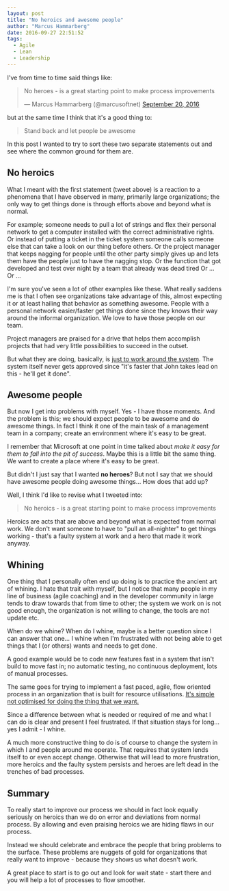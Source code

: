 ```yaml
---
layout: post
title: "No heroics and awesome people"
author: "Marcus Hammarberg"
date: 2016-09-27 22:51:52
tags:
  - Agile
  - Lean
  - Leadership
---
```


I've from time to time said things like:

<blockquote class="twitter-tweet" data-lang="en"><p lang="en" dir="ltr">No heroes - is a great starting point to make process improvements</p>— Marcus Hammarberg (@marcusoftnet) <a href="https://twitter.com/marcusoftnet/status/778194974080954368">September 20, 2016</a></blockquote>
<script async src="//platform.twitter.com/widgets.js" charset="utf-8"></script>

but at the same time I think that it's a good thing to:

> Stand back and let people be awesome

In this post I wanted to try to sort these two separate statements out and see where the common ground for them are.

<!-- excerpt-end -->

## No heroics

What I meant with the first statement (tweet above) is a reaction to a phenomena that I have observed in many, primarily large organizations; the only way to get things done is through efforts above and beyond what is normal.

For example; someone needs to pull a lot of strings and flex their personal network to get a computer installed with the correct administrative rights. Or instead of putting a ticket in the ticket system someone calls someone else that can take a look on our thing before others. Or the project manager that keeps nagging for people until the other party simply gives up and lets them have the people just to have the nagging stop. Or the function that got developed and test over night by a team that already was dead tired Or … Or …

I'm sure you've seen a lot of other examples like these. What really saddens me is that I often see organizations take advantage of this, almost expecting it or at least hailing that behavior as something awesome. People with a personal network easier/faster get things done since they knows their way around the informal organization. We love to have those people on our team.

Project managers are praised for a drive that helps them accomplish projects that had very little possibilities to succeed in the outset.

But what they are doing, basically, is [just to work around the system](http://www.marcusoft.net/2014/11/goodpeople.html). The system itself never gets approved since "it's faster that John takes lead on this - he'll get it done".

## Awesome people

But now I get into problems with myself. Yes - I have those moments. And the problem is this; we should expect people to be awesome and do awesome things. In fact I think it one of the main task of a management team in a company; create an environment where it's easy to be great.

I remember that Microsoft at one point in time talked about _make it easy for them to fall into the pit of success_. Maybe this is a little bit the same thing. We want to create a place where it's easy to be great.

But didn't I just say that I wanted **no heroes**? But not I say that we should have awesome people doing awesome things… How does that add up?

Well, I think I'd like to revise what I tweeted into:

> No heroics - is a great starting point to make process improvements

Heroics are acts that are above and beyond what is expected from normal work. We don't want someone to have to "pull an all-nighter" to get things working - that's a faulty system at work and a hero that made it work anyway.

## Whining

One thing that I personally often end up doing is to practice the ancient art of whining. I hate that trait with myself, but I notice that many people in my line of business (agile coaching) and in the developer community in large tends to draw towards that from time to other; the system we work on is not good enough, the organization is not willing to change, the tools are not update etc.

When do we whine? When do I whine, maybe is a better question since I can answer that one… I whine when I'm frustrated with not being able to get things that I (or others) wants and needs to get done.

A good example would be to code new features fast in a system that isn't build to move fast in; no automatic testing, no continuous deployment, lots of manual processes.

The same goes for trying to implement a fast paced, agile, flow oriented process in an organization that is built for resource utilisations. [It's simple not optimised for doing the thing that we want.](http://www.marcusoft.net/2016/04/what-are-you-optimized-for-then.html)

Since a difference between what is needed or required of me and what I can do is clear and present I feel frustrated. If that situation stays for long… yes I admit - I whine.

A much more constructive thing to do is of course to change the system in which I and people around me operate. That requires that system lends itself to or even accept change. Otherwise that will lead to more frustration, more heroics and the faulty system persists and heroes are left dead in the trenches of bad processes.

## Summary

To really start to improve our process we should in fact look equally seriously on heroics than we do on error and deviations from normal process. By allowing and even praising heroics we are hiding flaws in our process.

Instead we should celebrate and embrace the people that bring problems to the surface. These problems are nuggets of gold for organizations that really want to improve - because they shows us what doesn't work.

A great place to start is to go out and look for wait state - start there and you will help a lot of processes to flow smoother.
